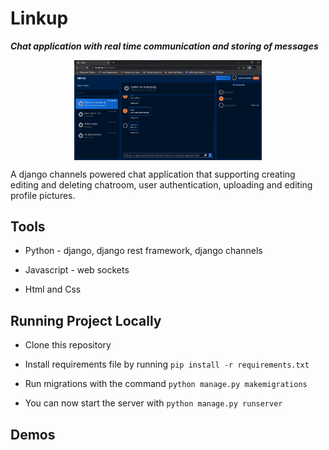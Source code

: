 # Linkup

**_Chat application with real time communication and storing of messages_**

<div style='width: 100%;  display: flex; align-items: center; justify-content: center;'>
    <img src="./demo-images/main.png" style="max-width: 90%; width: 300px">
</div>

A django channels powered chat application that supporting creating editing and deleting chatroom, user authentication, uploading and editing profile pictures.

## Tools

-   Python - django, django rest framework, django channels

-   Javascript - web sockets

-   Html and Css

## Running Project Locally

-   Clone this repository

-   Install requirements file by running `pip install -r requirements.txt`
-   Run migrations with the command `python manage.py makemigrations`
-   You can now start the server with `python manage.py runserver`

## Demos
